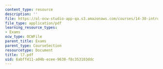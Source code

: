 ```yaml
---
content_type: resource
description: ''
file: https://ol-ocw-studio-app-qa.s3.amazonaws.com/courses/14-30-introduction-to-statistical-method-in-economics-spring-2006/6abff411a04becee9638f8c353103ddc_l7.pdf
file_type: application/pdf
learning_resource_types:
- Exams
ocw_type: OCWFile
parent_title: Exams
parent_type: CourseSection
resourcetype: Document
title: l7.pdf
uid: 6abff411-a04b-ecee-9638-f8c353103ddc
---
```

